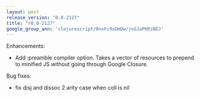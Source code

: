 ```yaml
---
layout: post
release_version: "0.0-2127"
title: "r0.0-2127"
google_group_ann: 'clojurescript/0nxFc9xDmDw/juGJaPKRiNEJ'
---
```


Enhancements:

* Add :preamble compiler option. Takes a vector of resources to prepend to minified JS without going through Google Closure.

Bug fixes:

* fix disj and dissoc 2 arity case when coll is nil
